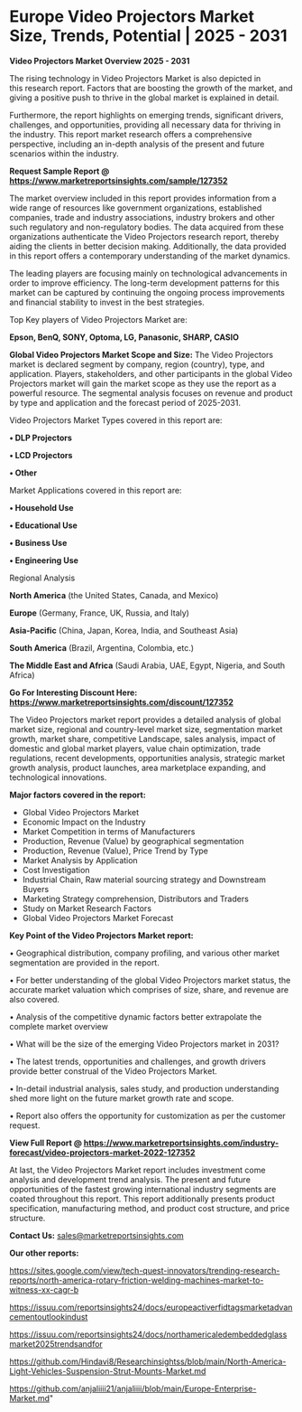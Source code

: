 # Europe Video Projectors Market Size, Trends, Potential | 2025 - 2031

<Strong> Video Projectors Market Overview 2025 - 2031</strong>

The rising technology in Video Projectors Market is also depicted in this research report. Factors that are boosting the growth of the market, and giving a positive push to thrive in the global market is explained in detail.

Furthermore, the report highlights on emerging trends, significant drivers, challenges, and opportunities, providing all necessary data for thriving in the industry. This report market research offers a comprehensive perspective, including an in-depth analysis of the present and future scenarios within the industry.

<strong>Request Sample Report @ <a href=https://www.marketreportsinsights.com/sample/127352>https://www.marketreportsinsights.com/sample/127352</a></strong>

The market overview included in this report provides information from a wide range of resources like government organizations, established companies, trade and industry associations, industry brokers and other such regulatory and non-regulatory bodies. The data acquired from these organizations authenticate the Video Projectors research report, thereby aiding the clients in better decision making. Additionally, the data provided in this report offers a contemporary understanding of the market dynamics.

The leading players are focusing mainly on technological advancements in order to improve efficiency. The long-term development patterns for this market can be captured by continuing the ongoing process improvements and financial stability to invest in the best strategies.

Top Key players of Video Projectors Market are:

<strong>Epson, BenQ, SONY, Optoma, LG, Panasonic, SHARP, CASIO</strong>

<strong><b>Global Video Projectors Market Scope and Size:</b></strong>
The Video Projectors market is declared segment by company, region (country), type, and application. Players, stakeholders, and other participants in the global Video Projectors market will gain the market scope as they use the report as a powerful resource. The segmental analysis focuses on revenue and product by type and application and the forecast period of 2025-2031.

Video Projectors Market Types covered in this report are:

<strong>• DLP Projectors

• LCD Projectors

• Other</strong>

Market Applications covered in this report are:

<strong>• Household Use

• Educational Use

• Business Use

• Engineering Use</strong> 

Regional Analysis

<strong>North America</strong> (the United States, Canada, and Mexico)

<strong>Europe</strong> (Germany, France, UK, Russia, and Italy)

<strong>Asia-Pacific</strong> (China, Japan, Korea, India, and Southeast Asia)

<strong>South America</strong> (Brazil, Argentina, Colombia, etc.)

<strong>The Middle East and Africa</strong> (Saudi Arabia, UAE, Egypt, Nigeria, and South Africa)

<strong>Go For Interesting Discount Here: <a href=https://www.marketreportsinsights.com/discount/127352>https://www.marketreportsinsights.com/discount/127352</a></strong>

The Video Projectors market report provides a detailed analysis of global market size, regional and country-level market size, segmentation market growth, market share, competitive Landscape, sales analysis, impact of domestic and global market players, value chain optimization, trade regulations, recent developments, opportunities analysis, strategic market growth analysis, product launches, area marketplace expanding, and technological innovations.

<strong><b>Major factors covered in the report:</b></strong>
<ul>
  <li>Global Video Projectors Market </li>
  <li>Economic Impact on the Industry</li>
  <li>Market Competition in terms of Manufacturers</li>
  <li>Production, Revenue (Value) by geographical segmentation</li>
  <li>Production, Revenue (Value), Price Trend by Type</li>
  <li>Market Analysis by Application</li>
  <li>Cost Investigation</li>
  <li>Industrial Chain, Raw material sourcing strategy and Downstream Buyers</li>
  <li>Marketing Strategy comprehension, Distributors and Traders</li>
  <li>Study on Market Research Factors</li>
  <li>Global Video Projectors Market Forecast</li>
</ul>

<strong><b>Key Point of the Video Projectors Market report:</b></strong>

• Geographical distribution, company profiling, and various other market segmentation are provided in the report.

• For better understanding of the global Video Projectors market status, the accurate market valuation which comprises of size, share, and revenue are also covered.

• Analysis of the competitive dynamic factors better extrapolate the complete market overview

• What will be the size of the emerging Video Projectors market in 2031?

• The latest trends, opportunities and challenges, and growth drivers provide better construal of the Video Projectors Market.

• In-detail industrial analysis, sales study, and production understanding shed more light on the future market growth rate and scope.

• Report also offers the opportunity for customization as per the customer request.

<strong><b>View Full Report @ <a href=https://www.marketreportsinsights.com/industry-forecast/video-projectors-market-2022-127352>https://www.marketreportsinsights.com/industry-forecast/video-projectors-market-2022-127352</a></b></strong>


At last, the Video Projectors Market report includes investment come analysis and development trend analysis. The present and future opportunities of the fastest growing international industry segments are coated throughout this report. This report additionally presents product specification, manufacturing method, and product cost structure, and price structure.

<strong>Contact Us:</strong>
sales@marketreportsinsights.com

<strong>Our other reports:</strong>

<a href=https://sites.google.com/view/tech-quest-innovators/trending-research-reports/north-america-rotary-friction-welding-machines-market-to-witness-xx-cagr-b>https://sites.google.com/view/tech-quest-innovators/trending-research-reports/north-america-rotary-friction-welding-machines-market-to-witness-xx-cagr-b</a>

<a href=https://issuu.com/reportsinsights24/docs/europeactiverfidtagsmarketadvancementoutlookindust>https://issuu.com/reportsinsights24/docs/europeactiverfidtagsmarketadvancementoutlookindust</a>

<a href=https://issuu.com/reportsinsights24/docs/northamericaledembeddedglassmarket2025trendsandfor>https://issuu.com/reportsinsights24/docs/northamericaledembeddedglassmarket2025trendsandfor</a>

<a href=https://github.com/Hindavi8/Researchinsightss/blob/main/North-America-Light-Vehicles-Suspension-Strut-Mounts-Market.md>https://github.com/Hindavi8/Researchinsightss/blob/main/North-America-Light-Vehicles-Suspension-Strut-Mounts-Market.md</a>

<a href=https://github.com/anjaliiii21/anjaliiii/blob/main/Europe-Enterprise-Market.md>https://github.com/anjaliiii21/anjaliiii/blob/main/Europe-Enterprise-Market.md</a>"

